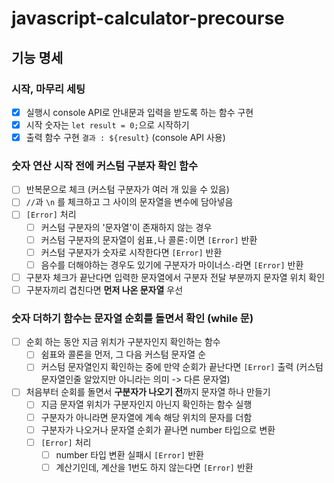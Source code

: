 # javascript-calculator-precourse


## 기능 명세
### 시작, 마무리 세팅
- [x] 실행시 console API로 안내문과 입력을 받도록 하는 함수 구현
- [x] 시작 숫자는 `let result = 0;`으로 시작하기
- [x] 출력 함수 구현 `결과 : ${result}` (console API 사용)

### 숫자 연산 시작 전에 커스텀 구분자 확인 함수
- [ ] 반복문으로 체크 (커스텀 구분자가 여러 개 있을 수 있음)
- [ ] `//`과 `\n` 를 체크하고 그 사이의 문자열을 변수에 담아넣음
- [ ] `[Error]` 처리
	- [ ] 커스텀 구분자의 '문자열'이 존재하지 않는 경우
	- [ ] 커스텀 구분자의 문자열이 쉼표`,`나 콜론`:`이면 `[Error]` 반환
	- [ ] 커스텀 구분자가 숫자로 시작한다면 `[Error]` 반환
	- [ ] 음수를 더해야하는 경우도 있기에 구분자가 마이너스`-`라면 `[Error]` 반환
- [ ] 구분자 체크가 끝난다면 입력한 문자열에서 구분자 전달 부분까지 문자열 위치 확인
- [ ] 구분자끼리 겹친다면 **먼저 나온 문자열** 우선

### 숫자 더하기 함수는 문자열 순회를 돌면서 확인 (while 문)
- [ ] 순회 하는 동안 지금 위치가 구분자인지 확인하는 함수
	- [ ] 쉼표와 콜론을 먼저, 그 다음 커스텀 문자열 순
	- [ ] 커스텀 문자열인지 확인하는 중에 만약 순회가 끝난다면 `[Error]` 출력 (커스텀 문자열인줄 알았지만 아니라는 의미 -> 다른 문자열)
- [ ] 처음부터 순회를 돌면서 **구분자가 나오기 전**까지 문자열 하나 만들기
	- [ ] 지금 문자열 위치가 구분자인지 아닌지 확인하는 함수 실행
	- [ ] 구분자가 아니라면 문자열에 계속 해당 위치의 문자를 더함
	- [ ] 구분자가 나오거나 문자열 순회가 끝나면 number 타입으로 변환
	- [ ] `[Error]` 처리
		- [ ] number 타입 변환 실패시 `[Error]` 반환
		- [ ] 계산기인데, 계산을 1번도 하지 않는다면 `[Error]` 반환
